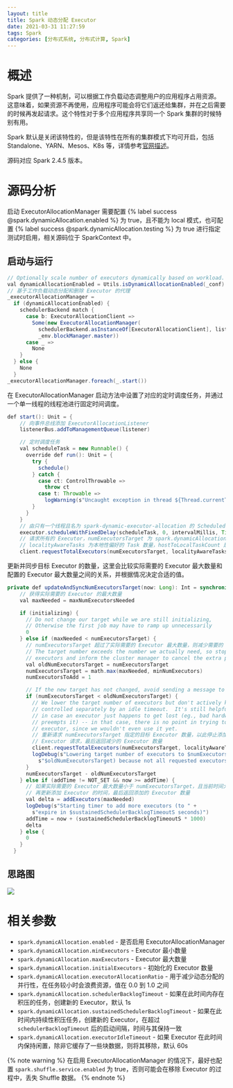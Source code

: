 ```yaml
---
layout: title
title: Spark 动态分配 Executor
date: 2021-03-31 11:27:59
tags: Spark
categories: [分布式系统, 分布式计算, Spark]
---
```


# 概述

Spark 提供了一种机制，可以根据工作负载动态调整用户的应用程序占用资源。这意味着，如果资源不再使用，应用程序可能会将它们返还给集群，并在之后需要的时候再发起请求。这个特性对于多个应用程序共享同一个 Spark 集群的时候特别有用。

Spark 默认是关闭该特性的，但是该特性在所有的集群模式下均可开启，包括 Standalone、YARN、Mesos、K8s 等，详情参考[官网描述](https://spark.apache.org/docs/latest/job-scheduling.html#dynamic-resource-allocation)。

源码对应 Spark 2.4.5 版本。

# 源码分析

启动 ExecutorAllocationManager 需要配置 {% label success @spark.dynamicAllocation.enabled %} 为 true，且不能为 local 模式，也可配置 {% label success @spark.dynamicAllocation.testing %} 为 true 进行指定测试时启用，相关源码位于 SparkContext 中。

## 启动与运行

```java
// Optionally scale number of executors dynamically based on workload. Exposed for testing.
val dynamicAllocationEnabled = Utils.isDynamicAllocationEnabled(_conf)
// 基于工作负载动态分配和删除 Executor 的代理
_executorAllocationManager =
  if (dynamicAllocationEnabled) {
    schedulerBackend match {
      case b: ExecutorAllocationClient =>
        Some(new ExecutorAllocationManager(
          schedulerBackend.asInstanceOf[ExecutorAllocationClient], listenerBus, _conf,
          _env.blockManager.master))
      case _ =>
        None
    }
  } else {
    None
  }
_executorAllocationManager.foreach(_.start())
```

在 ExecutorAllocationManager 启动方法中设置了对应的定时调度任务，并通过一个单一线程的线程池进行固定时间调度。

```java
def start(): Unit = {
    // 向事件总线添加 ExecutorAllocationListener
    listenerBus.addToManagementQueue(listener)

    // 定时调度任务
    val scheduleTask = new Runnable() {
      override def run(): Unit = {
        try {
          schedule()
        } catch {
          case ct: ControlThrowable =>
            throw ct
          case t: Throwable =>
            logWarning(s"Uncaught exception in thread ${Thread.currentThread().getName}", t)
        }
      }
    }
    // 由只有一个线程且名为 spark-dynamic-executor-allocation 的 ScheduledThreadPoolExecutor 以默认值 100 ms 进行固定时间调度
    executor.scheduleWithFixedDelay(scheduleTask, 0, intervalMillis, TimeUnit.MILLISECONDS)
    // 请求所有的 Executor，numExecutorsTarget 为 spark.dynamicAllocation.minExecutors、spark.dynamicAllocation.initialExecutors、spark.executor.instances 的最大值，
    // localityAwareTasks 为本地性偏好的 Task 数量，hostToLocalTaskCount 是 Host 与想要在此节点上运行的 Task 数量之间的映射关系
    client.requestTotalExecutors(numExecutorsTarget, localityAwareTasks, hostToLocalTaskCount)
```

更新并同步目标 Executor 的数量，这里会比较实际需要的 Executor 最大数量和配置的 Executor 最大数量之间的关系，并根据情况决定合适的值。

```java
private def updateAndSyncNumExecutorsTarget(now: Long): Int = synchronized {
    // 获得实际需要的 Executor 的最大数量
    val maxNeeded = maxNumExecutorsNeeded

    if (initializing) {
      // Do not change our target while we are still initializing,
      // Otherwise the first job may have to ramp up unnecessarily
      0
    } else if (maxNeeded < numExecutorsTarget) {
      // numExecutorsTarget 超过了实际需要的 Executor 最大数量，则减少需要的 Executor 数量
      // The target number exceeds the number we actually need, so stop adding new
      // executors and inform the cluster manager to cancel the extra pending requests
      val oldNumExecutorsTarget = numExecutorsTarget
      numExecutorsTarget = math.max(maxNeeded, minNumExecutors)
      numExecutorsToAdd = 1

      // If the new target has not changed, avoid sending a message to the cluster manager
      if (numExecutorsTarget < oldNumExecutorsTarget) {
        // We lower the target number of executors but don't actively kill any yet.  Killing is
        // controlled separately by an idle timeout.  It's still helpful to reduce the target number
        // in case an executor just happens to get lost (eg., bad hardware, or the cluster manager
        // preempts it) -- in that case, there is no point in trying to immediately  get a new
        // executor, since we wouldn't even use it yet.
        // 重新请求 numExecutorsTarget 指定的目标 Executor 数量，以此停止添加新的执行程序，并通知集群管理器取消额外的待处理
        // Executor 请求，最后返回减少的 Executor 数量
        client.requestTotalExecutors(numExecutorsTarget, localityAwareTasks, hostToLocalTaskCount)
        logDebug(s"Lowering target number of executors to $numExecutorsTarget (previously " +
          s"$oldNumExecutorsTarget) because not all requested executors are actually needed")
      }
      numExecutorsTarget - oldNumExecutorsTarget
    } else if (addTime != NOT_SET && now >= addTime) {
      // 如果实际需要的 Executor 最大数量小于 numExecutorsTarget，且当前时间大于上次添加 Executor 的时间，则先通知集群管理器添加新的 Executor，
      // 再更新添加 Executor 的时间，最后返回添加的 Executor 数量
      val delta = addExecutors(maxNeeded)
      logDebug(s"Starting timer to add more executors (to " +
        s"expire in $sustainedSchedulerBacklogTimeoutS seconds)")
      addTime = now + (sustainedSchedulerBacklogTimeoutS * 1000)
      delta
    } else {
      0
    }
  }
```

## 思路图

![](https://cdn.jsdelivr.net/gh/gleonSun/images@main/image/Spark-ExecutorAllocationManager-1737348049930.png)

# 相关参数

- `spark.dynamicAllocation.enabled` - 是否启用 ExecutorAllocationManager
- `spark.dynamicAllocation.minExecutors` - Executor 最小数量
- `spark.dynamicAllocation.maxExecutors` - Executor 最大数量
- `spark.dynamicAllocation.initialExecutors` - 初始化的 Executor 数量
- `spark.dynamicAllocation.executorAllocationRatio` - 用于减少动态分配的并行性，在任务较小时会浪费资源，值在 0.0 到 1.0 之间
- `spark.dynamicAllocation.schedulerBacklogTimeout` - 如果在此时间内存在积压的任务，创建新的 Executor，默认 1s
- `spark.dynamicAllocation.sustainedSchedulerBacklogTimeout` - 如果在此时间内持续性积压任务，创建新的 Executor，在超过 `schedulerBacklogTimeout` 后的启动间隔，时间与其保持一致
- `spark.dynamicAllocation.executorIdleTimeout` - 如果 Executor 在此时间内保持闲置，除非它缓存了一些块数据，则将其移除，默认 60s

{% note warning %}
在启用 ExecutorAllocationManager 的情况下，最好也配置 `spark.shuffle.service.enabled` 为 true，否则可能会在移除 Executor 的过程中，丢失 Shuffle 数据。
{% endnote %}